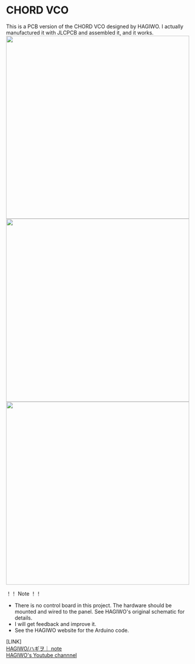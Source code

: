 # CHORD VCO
This is a PCB version of the CHORD VCO designed by HAGIWO.
I actually manufactured it with JLCPCB and assembled it, and it works.
<img src="https://github.com/ijnekenamay/HAGIWOs_Module/raw/master/CHORD_VCO/image1.jpg" width="500">
<img src="https://github.com/ijnekenamay/HAGIWOs_Module/raw/master/CHORD_VCO/image2.jpg" width="500">
<img src="https://github.com/ijnekenamay/HAGIWOs_Module/raw/master/CHORD_VCO/image3.jpg" width="500">

！！ Note ！！
- There is no control board in this project. The hardware should be mounted and wired to the panel.
See HAGIWO's original schematic for details.
- I will get feedback and improve it.
- See the HAGIWO website for the Arduino code.


[LINK]  
[HAGIWO/ハギヲ｜ note](https://note.com/solder_state)  
[HAGIWO's Youtube channnel](https://www.youtube.com/channel/UCxErrnnVNEAAXPZvQFwobQw)
